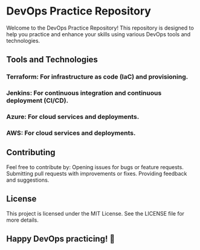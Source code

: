 # DevOps Practice Repository

Welcome to the DevOps Practice Repository! This repository is designed to help you practice and enhance your skills using various DevOps tools and technologies.

## Tools and Technologies
### Terraform: For infrastructure as code (IaC) and provisioning.
### Jenkins: For continuous integration and continuous deployment (CI/CD).
### Azure: For cloud services and deployments.
### AWS: For cloud services and deployments.

## Contributing
Feel free to contribute by:
Opening issues for bugs or feature requests.
Submitting pull requests with improvements or fixes.
Providing feedback and suggestions.

## License
This project is licensed under the MIT License. See the LICENSE file for more details.

## Happy DevOps practicing! 🚀
